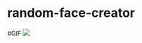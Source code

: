 # random-face-creator

#GIF
![]([https://github.com/Rasmussw/random-face-creator/blob/master/random.face.video.mp4](https://github.com/Rasmussw/random-face-creator/blob/master/random.face.video.gif)https://github.com/Rasmussw/random-face-creator/blob/master/random.face.video.gif)
